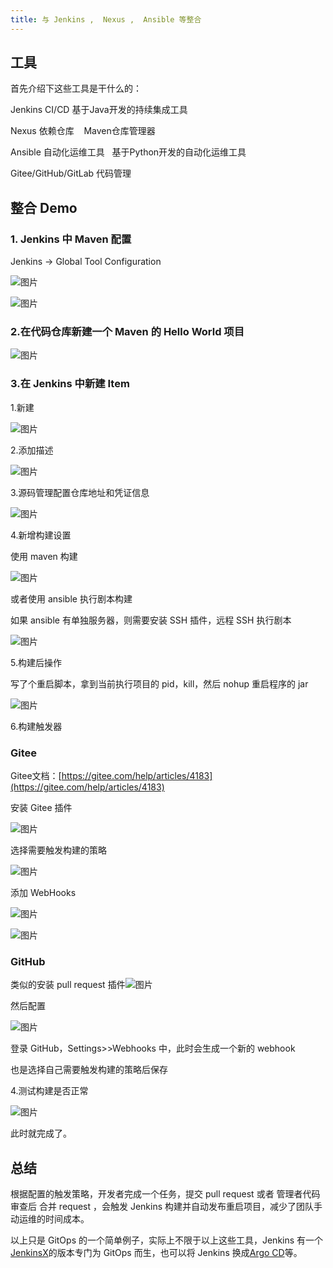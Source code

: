 ```yaml
---
title: 与 Jenkins ,  Nexus ,  Ansible 等整合
---
```

## 工具

首先介绍下这些工具是干什么的：

Jenkins CI/CD 基于Java开发的持续集成工具

Nexus 依赖仓库    Maven仓库管理器

Ansible 自动化运维工具   基于Python开发的自动化运维工具

Gitee/GitHub/GitLab 代码管理

## 整合 Demo

### 1. Jenkins 中 Maven 配置

Jenkins → Global Tool Configuration

![图片](./../../../.vuepress/public/images/6wp82eLM7PaC6JRS.png)



![图片](./../../../.vuepress/public/images/p32jHEAF02u4K88J.png)

### 2.在代码仓库新建一个 Maven 的 Hello World 项目

![图片](./../../../.vuepress/public/images/RbJ4K4JeubIqN787.png)

### 3.在 Jenkins 中新建 Item

1.新建

![图片](./../../../.vuepress/public/images/6aMhvYrboHTWPcIx.png)

2.添加描述

![图片](./../../../.vuepress/public/images/PxqylA9QyweagTXN.png)

3.源码管理配置仓库地址和凭证信息

![图片](./../../../.vuepress/public/images/qNtYN9xvA0B7nS8R.png)

4.新增构建设置

使用 maven 构建

![图片](./../../../.vuepress/public/images/nOkjIMwTAzN1nal9.png)

或者使用 ansible 执行剧本构建

如果 ansible 有单独服务器，则需要安装 SSH 插件，远程 SSH 执行剧本

![图片](./../../../.vuepress/public/images/EJD6Z9YTCj1qPGQC.png)

5.构建后操作

写了个重启脚本，拿到当前执行项目的 pid，kill，然后 nohup 重启程序的 jar

![图片](./../../../.vuepress/public/images/14rfmbHaL7AWuNbW.png)

6.构建触发器

### **Gitee**

Gitee文档：[https://gitee.com/help/articles/4183](https://gitee.com/help/articles/4183)

安装 Gitee 插件

![图片](./../../../.vuepress/public/images/Kfj56rspKO4Ow5Jw.png)

选择需要触发构建的策略

![图片](./../../../.vuepress/public/images/H1r9l7blTdVr1Zkw.png)

添加 WebHooks

![图片](./../../../.vuepress/public/images/3d7q0uzFhN7JTmwl.png)

![图片](./../../../.vuepress/public/images/rsvaM3hXGsE58nhV.png)

### **GitHub**

类似的安装 pull request 插件![图片](./../../../.vuepress/public/images/oPUmuVdhQwrACLEb.png)

然后配置

![图片](./../../../.vuepress/public/images/2R6SxJWKdCBuBh8q.png)

登录 GitHub，Settings>>Webhooks 中，此时会生成一个新的 webhook

也是选择自己需要触发构建的策略后保存

4.测试构建是否正常

![图片](./../../../.vuepress/public/images/EODOUdTulqSEfSSe.png)

此时就完成了。

## 总结

根据配置的触发策略，开发者完成一个任务，提交 pull request 或者 管理者代码审查后 合并 request ，会触发 Jenkins 构建并自动发布重启项目，减少了团队手动运维的时间成本。

以上只是 GitOps 的一个简单例子，实际上不限于以上这些工具，Jenkins 有一个[JenkinsX](https://jenkins-x.io/docs/)的版本专门为 GitOps 而生，也可以将 Jenkins 换成[Argo CD](https://argoproj.github.io/argo-cd/)等。
